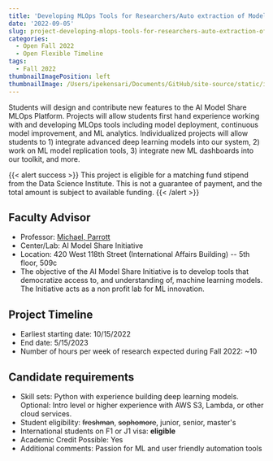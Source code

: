 ```yaml
---
title: 'Developing MLOps Tools for Researchers/Auto extraction of Model Architecture Metadata'
date: '2022-09-05'
slug: project-developing-mlops-tools-for-researchers-auto-extraction-of-model-architecture-metadata
categories:
  - Open Fall 2022 
  - Open Flexible Timeline
tags:
  - Fall 2022
thumbnailImagePosition: left
thumbnailImage: /Users/ipekensari/Documents/GitHub/site-source/static/img/construction.png
---
```

Students will design and contribute new features to the AI Model Share MLOps Platform.  Projects will allow students first hand experience working with and developing MLOps tools including model deployment, continuous model improvement, and ML analytics.  Individualized projects will allow students to 1) integrate advanced deep learning models into our system, 2) work on ML model replication tools, 3) integrate new ML dashboards into our toolkit, and more.

<!--more-->

{{< alert success >}}
This project is eligible for a matching fund stipend from the Data Science Institute. This is not a guarantee of payment, and the total amount is subject to available funding.
{{< /alert >}}

## Faculty Advisor
+ Professor: [Michael, Parrott](www.modelshare.org)
+ Center/Lab: AI Model Share Initiative
+ Location: 420 West 118th Street (International Affairs Building) -- 5th floor, 509c
+ The objective of the AI Model Share Initiative is to develop tools that democratize access to, and understanding of, machine learning models. The Initiative acts as a non profit lab for ML innovation.

## Project Timeline
+ Earliest starting date: 10/15/2022
+ End date: 5/15/2023
+ Number of hours per week of research expected during Fall 2022: ~10

## Candidate requirements
+ Skill sets: Python with experience building deep learning models.   Optional: Intro level or higher experience with AWS S3, Lambda, or other cloud services.
+ Student eligibility: ~~freshman~~, ~~sophomore~~, junior, senior, master's
+ International students on F1 or J1 visa: **eligible**
+ Academic Credit Possible: Yes
+ Additional comments: Passion for ML and user friendly automation tools

